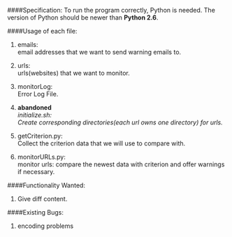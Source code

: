 ####Specification:
To run the program correctly, Python is needed.
The version of Python should be newer than **Python 2.6**.

####Usage of each file:
1. emails:<br>
email addresses that we want to send warning emails to.

2. urls:<br>
urls(websites) that we want to monitor.

3. monitorLog:<br>
Error Log File.

4. **abandoned**<br>
_initialize.sh:<br>
Create corresponding directories(each url owns one directory) for urls._

5. getCriterion.py:<br>
Collect the criterion data that we will use to compare with.

6. monitorURLs.py:<br>
monitor urls: compare the newest data with criterion and offer warnings if necessary.

####Functionality Wanted:
1. Give diff content.


####Existing Bugs:
1. encoding problems

